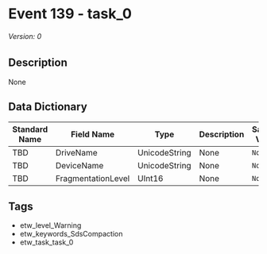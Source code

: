 # Event 139 - task_0
###### Version: 0

## Description
None

## Data Dictionary
|Standard Name|Field Name|Type|Description|Sample Value|
|---|---|---|---|---|
|TBD|DriveName|UnicodeString|None|`None`|
|TBD|DeviceName|UnicodeString|None|`None`|
|TBD|FragmentationLevel|UInt16|None|`None`|

## Tags
* etw_level_Warning
* etw_keywords_SdsCompaction
* etw_task_task_0